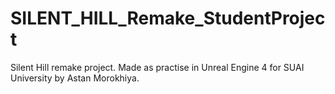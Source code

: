 # SILENT_HILL_Remake_StudentProject
Silent Hill remake project. Made as practise in Unreal Engine 4 for SUAI University by Astan Morokhiya.
